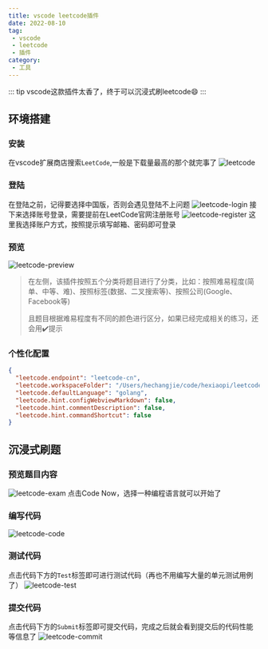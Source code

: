 ```yaml
---
title: vscode leetcode插件
date: 2022-08-10
tag:
 - vscode
 - leetcode
 - 插件
category:
 - 工具
---
```


::: tip
vscode这款插件太香了，终于可以沉浸式刷leetcode:smile:
:::

<!-- more -->

## 环境搭建

### 安装

在vscode扩展商店搜索`LeetCode`,一般是下载量最高的那个就完事了
![leetcode](./images/vscode-leetcode-1.png)

### 登陆

在登陆之前，记得要选择中国版，否则会遇见登陆不上问题
![leetcode-login](./images/vscode-leetcode-2.png)
接下来选择账号登录，需要提前在LeetCode官网注册账号
![leetcode-register](./images/vscode-leetcode-3.png)
这里我选择账户方式，按照提示填写邮箱、密码即可登录

### 预览

![leetcode-preview](./images/vscode-leetcode-4.png)

>在左侧，该插件按照五个分类将题目进行了分类，比如：按照难易程度(简单、中等、难)、按照标签(数据、二叉搜索等)、按照公司(Google、Facebook等)
>
>且题目根据难易程度有不同的颜色进行区分，如果已经完成相关的练习，还会用:heavy_check_mark:提示

### 个性化配置

```json
{
  "leetcode.endpoint": "leetcode-cn",
  "leetcode.workspaceFolder": "/Users/hechangjie/code/hexiaopi/leetcode-go",
  "leetcode.defaultLanguage": "golang",
  "leetcode.hint.configWebviewMarkdown": false,
  "leetcode.hint.commentDescription": false,
  "leetcode.hint.commandShortcut": false
}
```

## 沉浸式刷题

### 预览题目内容

![leetcode-exam](./images/vscode-leetcode-5.png)
点击Code Now，选择一种编程语言就可以开始了

### 编写代码

![leetcode-code](./images/vscode-leetcode-6.png)

### 测试代码

点击代码下方的`Test`标签即可进行测试代码（再也不用编写大量的单元测试用例了）
![leetcode-test](./images/vscode-leetcode-7.png)

### 提交代码

点击代码下方的`Submit`标签即可提交代码，完成之后就会看到提交后的代码性能等信息了
![leetcode-commit](./images/vscode-leetcode-8.png)
